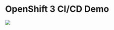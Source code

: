 # OpenShift 3 CI/CD Demo

![]([https://raw.githubusercontent.com/siamaksade/openshift-cd-demo/openshift-3.x/images/pipeline.png)

